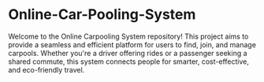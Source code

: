 # Online-Car-Pooling-System

Welcome to the Online Carpooling System repository! This project aims to provide a seamless and efficient platform for users to find, join, and manage carpools. Whether you're a driver offering rides or a passenger seeking a shared commute, this system connects people for smarter, cost-effective, and eco-friendly travel.
